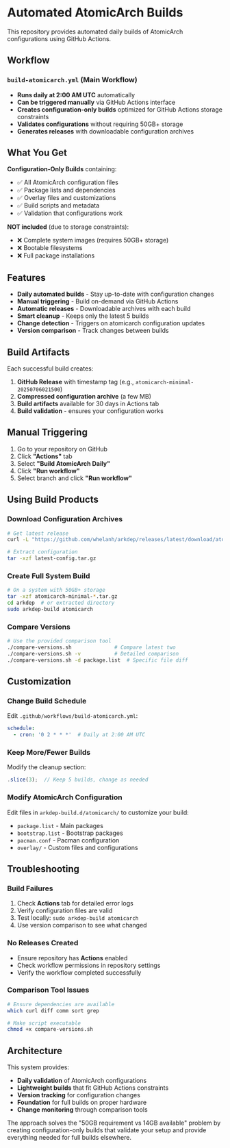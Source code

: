 # Automated AtomicArch Builds

This repository provides automated daily builds of AtomicArch configurations using GitHub Actions.

## Workflow

### `build-atomicarch.yml` (Main Workflow)
- **Runs daily at 2:00 AM UTC** automatically
- **Can be triggered manually** via GitHub Actions interface  
- **Creates configuration-only builds** optimized for GitHub Actions storage constraints
- **Validates configurations** without requiring 50GB+ storage
- **Generates releases** with downloadable configuration archives

## What You Get

**Configuration-Only Builds** containing:
- ✅ All AtomicArch configuration files
- ✅ Package lists and dependencies
- ✅ Overlay files and customizations  
- ✅ Build scripts and metadata
- ✅ Validation that configurations work

**NOT included** (due to storage constraints):
- ❌ Complete system images (requires 50GB+ storage)
- ❌ Bootable filesystems
- ❌ Full package installations

## Features

- **Daily automated builds** - Stay up-to-date with configuration changes
- **Manual triggering** - Build on-demand via GitHub Actions
- **Automatic releases** - Downloadable archives with each build
- **Smart cleanup** - Keeps only the latest 5 builds
- **Change detection** - Triggers on atomicarch configuration updates
- **Version comparison** - Track changes between builds

## Build Artifacts

Each successful build creates:
1. **GitHub Release** with timestamp tag (e.g., `atomicarch-minimal-20250706021500`)
2. **Compressed configuration archive** (a few MB)
3. **Build artifacts** available for 30 days in Actions tab
4. **Build validation** - ensures your configuration works

## Manual Triggering

1. Go to your repository on GitHub
2. Click **"Actions"** tab
3. Select **"Build AtomicArch Daily"**
4. Click **"Run workflow"**
5. Select branch and click **"Run workflow"**

## Using Build Products

### Download Configuration Archives
```bash
# Get latest release
curl -L "https://github.com/whelanh/arkdep/releases/latest/download/atomicarch-minimal-*.tar.gz" -o latest-config.tar.gz

# Extract configuration
tar -xzf latest-config.tar.gz
```

### Create Full System Build
```bash
# On a system with 50GB+ storage
tar -xzf atomicarch-minimal-*.tar.gz
cd arkdep  # or extracted directory
sudo arkdep-build atomicarch
```

### Compare Versions
```bash
# Use the provided comparison tool
./compare-versions.sh              # Compare latest two
./compare-versions.sh -v           # Detailed comparison
./compare-versions.sh -d package.list  # Specific file diff
```

## Customization

### Change Build Schedule
Edit `.github/workflows/build-atomicarch.yml`:
```yaml
schedule:
  - cron: '0 2 * * *'  # Daily at 2:00 AM UTC
```

### Keep More/Fewer Builds
Modify the cleanup section:
```javascript
.slice(3);  // Keep 5 builds, change as needed
```

### Modify AtomicArch Configuration
Edit files in `arkdep-build.d/atomicarch/` to customize your build:
- `package.list` - Main packages
- `bootstrap.list` - Bootstrap packages  
- `pacman.conf` - Pacman configuration
- `overlay/` - Custom files and configurations

## Troubleshooting

### Build Failures
1. Check **Actions** tab for detailed error logs
2. Verify configuration files are valid
3. Test locally: `sudo arkdep-build atomicarch`
4. Use version comparison to see what changed

### No Releases Created
- Ensure repository has **Actions** enabled
- Check workflow permissions in repository settings
- Verify the workflow completed successfully

### Comparison Tool Issues
```bash
# Ensure dependencies are available
which curl diff comm sort grep

# Make script executable
chmod +x compare-versions.sh
```

## Architecture

This system provides:
- **Daily validation** of AtomicArch configurations
- **Lightweight builds** that fit GitHub Actions constraints  
- **Version tracking** for configuration changes
- **Foundation** for full builds on proper hardware
- **Change monitoring** through comparison tools

The approach solves the "50GB requirement vs 14GB available" problem by creating configuration-only builds that validate your setup and provide everything needed for full builds elsewhere.

